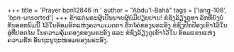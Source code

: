 +++
title = 'Prayer bpn12846 in '
author = "Abdu'l-Bahá"
tags = ['lang-108', 'bpn-unsorted']
+++
ຂ້າແດ່ພຣະຜູ້ເປັນນາຍຜູ້ບໍ່ມີປຽບປານ! ຂໍຊົງລ້ຽງດູທາ ລົກທີ່ຍັງບໍ່ທັນອອກນົມນີ້ ໄວ້ໃນອ້ອມອົກແຫ່ງຄວາມເມດຕາ ຮັກໄຄ່ຂອງພຣະອົງ ຂໍຊົງປົກປ້ອງເຂົາໄວ້ໃນອູ່ທີ່ປອດໄພ ໃນຄວາມຄຸ້ມຄອງຂອງພຣະອົງ ແລະ ຂໍຊົງລ້ຽງດູເຂົາໄວ້ໃນ ອ້ອມແຂນແຫ່ງຄວາມຮັກ  ອັນຖະນຸຖະໜອມຂອງພຣະອົງ.
